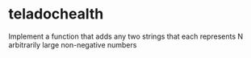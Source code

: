 # teladochealth
Implement a function that adds any two strings that each represents N arbitrarily large non-negative numbers 
